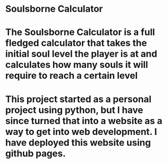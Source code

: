 # Soulsborne Calculator
# The Soulsborne Calculator is a full fledged calculator that takes the initial soul level the player is at and calculates how many souls it will require to reach a certain level
# This project started as a personal project using python, but I have since turned that into a website as a way to get into web development. I have deployed this website using github pages.
